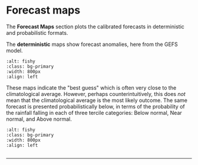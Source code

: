 # Forecast maps

The **Forecast Maps** section plots the calibrated forecasts in deterministic and probabilistic formats.   

The **deterministic** maps show forecast anomalies, here from the GEFS model.

```{image} img/GEFS_deterministicForecast.png
:alt: fishy
:class: bg-primary
:width: 800px
:align: left
```

These maps indicate the "best guess" which is often very close to the climatological average.
However, perhaps counterintuitively, this does *not* mean that the climatological average is the most likely outcome. 
The same forecast is presented probabilistically below, in terms of the probability of the rainfall falling in each of three tercile categories: Below normal, Near normal, and Above normal.

```{image} img/GEFS_tercileForecast.png
:alt: fishy
:class: bg-primary
:width: 800px
:align: left
```

```{note} These maps provide the "best guess" which is often very close to the climatological average. 
```



 
 ----

